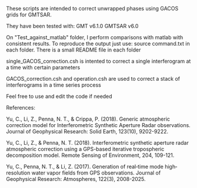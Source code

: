 These scripts are intended to correct unwrapped phases using GACOS grids for GMTSAR.

They have been tested with: GMT v6.1.0 GMTSAR v6.0

On "Test_against_matlab" folder, I perform comparisons with matlab with consistent results.
To reproduce the output just use: source command.txt in each folder.
There is a small README file in each folder

single_GACOS_correction.csh is intented to correct a single interferogram at a time with certain parameters

GACOS_correction.csh and operation.csh are used to correct a stack of interferograms in a time series process

Feel free to use and edit the code if needed

References:

Yu, C., Li, Z., Penna, N. T., & Crippa, P. (2018). Generic atmospheric correction model for Interferometric Synthetic Aperture Radar observations. Journal of Geophysical Research: Solid Earth, 123(10), 9202-9222.

Yu, C., Li, Z., & Penna, N. T. (2018). Interferometric synthetic aperture radar atmospheric correction using a GPS-based iterative tropospheric decomposition model. Remote Sensing of Environment, 204, 109-121.

Yu, C., Penna, N. T., & Li, Z. (2017). Generation of real‐time mode high‐resolution water vapor fields from GPS observations. Journal of Geophysical Research: Atmospheres, 122(3), 2008-2025.
